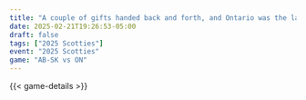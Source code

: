```yaml
---
title: "A couple of gifts handed back and forth, and Ontario was the last to unwrap"
date: 2025-02-21T19:26:53-05:00
draft: false
tags: ["2025 Scotties"]
event: "2025 Scotties"
game: "AB-SK vs ON"
---
```

{{< game-details >}}
<!--more-->

